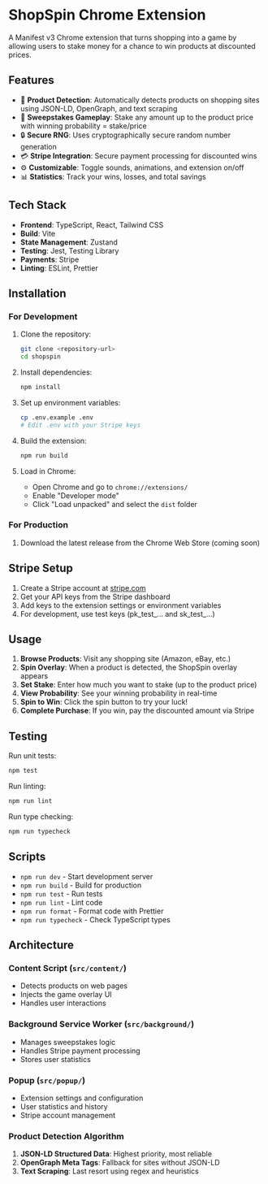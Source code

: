 # ShopSpin Chrome Extension

A Manifest v3 Chrome extension that turns shopping into a game by allowing users to stake money for a chance to win products at discounted prices.

## Features

- 🎯 **Product Detection**: Automatically detects products on shopping sites using JSON-LD, OpenGraph, and text scraping
- 🎲 **Sweepstakes Gameplay**: Stake any amount up to the product price with winning probability = stake/price
- 🔒 **Secure RNG**: Uses cryptographically secure random number generation
- 💳 **Stripe Integration**: Secure payment processing for discounted wins
- ⚙️ **Customizable**: Toggle sounds, animations, and extension on/off
- 📊 **Statistics**: Track your wins, losses, and total savings

## Tech Stack

- **Frontend**: TypeScript, React, Tailwind CSS
- **Build**: Vite
- **State Management**: Zustand
- **Testing**: Jest, Testing Library
- **Payments**: Stripe
- **Linting**: ESLint, Prettier

## Installation

### For Development

1. Clone the repository:
   ```bash
   git clone <repository-url>
   cd shopspin
   ```

2. Install dependencies:
   ```bash
   npm install
   ```

3. Set up environment variables:
   ```bash
   cp .env.example .env
   # Edit .env with your Stripe keys
   ```

4. Build the extension:
   ```bash
   npm run build
   ```

5. Load in Chrome:
   - Open Chrome and go to `chrome://extensions/`
   - Enable "Developer mode"
   - Click "Load unpacked" and select the `dist` folder

### For Production

1. Download the latest release from the Chrome Web Store (coming soon)

## Stripe Setup

1. Create a Stripe account at [stripe.com](https://stripe.com)
2. Get your API keys from the Stripe dashboard
3. Add keys to the extension settings or environment variables
4. For development, use test keys (pk_test_... and sk_test_...)

## Usage

1. **Browse Products**: Visit any shopping site (Amazon, eBay, etc.)
2. **Spin Overlay**: When a product is detected, the ShopSpin overlay appears
3. **Set Stake**: Enter how much you want to stake (up to the product price)
4. **View Probability**: See your winning probability in real-time
5. **Spin to Win**: Click the spin button to try your luck!
6. **Complete Purchase**: If you win, pay the discounted amount via Stripe

## Testing

Run unit tests:
```bash
npm test
```

Run linting:
```bash
npm run lint
```

Run type checking:
```bash
npm run typecheck
```

## Scripts

- `npm run dev` - Start development server
- `npm run build` - Build for production
- `npm run test` - Run tests
- `npm run lint` - Lint code
- `npm run format` - Format code with Prettier
- `npm run typecheck` - Check TypeScript types

## Architecture

### Content Script (`src/content/`)
- Detects products on web pages
- Injects the game overlay UI
- Handles user interactions

### Background Service Worker (`src/background/`)
- Manages sweepstakes logic
- Handles Stripe payment processing
- Stores user statistics

### Popup (`src/popup/`)
- Extension settings and configuration
- User statistics and history
- Stripe account management

### Product Detection Algorithm

1. **JSON-LD Structured Data**: Highest priority, most reliable
2. **OpenGraph Meta Tags**: Fallback for sites without JSON-LD
3. **Text Scraping**: Last resort using regex and heuristics
